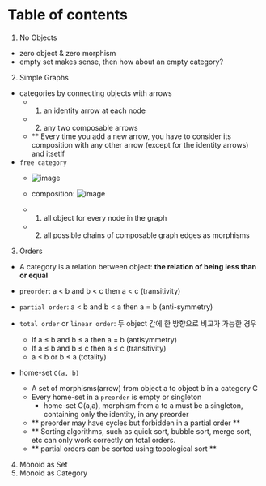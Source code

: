 # Table of contents
1. No Objects
- zero object & zero morphism
- empty set makes sense, then how about an empty category?

2. Simple Graphs
- categories by connecting objects with arrows
  - 1. an identity arrow at each node
  - 2. any two composable arrows
  - ** Every time you add a new arrow, you have to consider its composition 
  with any other arrow (except for the identity arrows) and itsetlf
- `free category`
  - ![image](https://user-images.githubusercontent.com/13671946/71914103-39b50a00-31bc-11ea-9cc2-1b0e68e17246.png)
  - composition: ![image](https://user-images.githubusercontent.com/13671946/71914076-2ace5780-31bc-11ea-9748-f24665140117.png)

  - 1. all object for every node in the graph
  - 2. all possible chains of composable graph edges as morphisms

3. Orders
- A category is a relation between object: **the relation of being less than or equal**
- `preorder`: a < b and b < c then a < c (transitivity)
- `partial order`: a < b and b < a then a = b (anti-symmetry)
- `total order` or `linear order`: 두 object 간에 한 방향으로 비교가 가능한 경우
  - If a ≤ b and b ≤ a then a = b (antisymmetry)
  - If a ≤ b and b ≤ c then a ≤ c (transitivity)
  - a ≤ b or b ≤ a (totality)

- home-set `C(a, b)`
  - A set of morphisms(arrow) from object a to object b in a category C
  - Every home-set in a `preorder` is empty or singleton
    - home-set C(a,a), morphism from a to a must be a singleton, containing only the identity, in any preorder
  - ** preorder may have cycles but forbidden in a partial order **
  - ** Sorting algorithms, such as quick sort, bubble sort, merge sort, etc can only work correctly on total orders.
  - ** partial orders can be sorted using topological sort **

  

4. Monoid as Set
5. Monoid as Category
